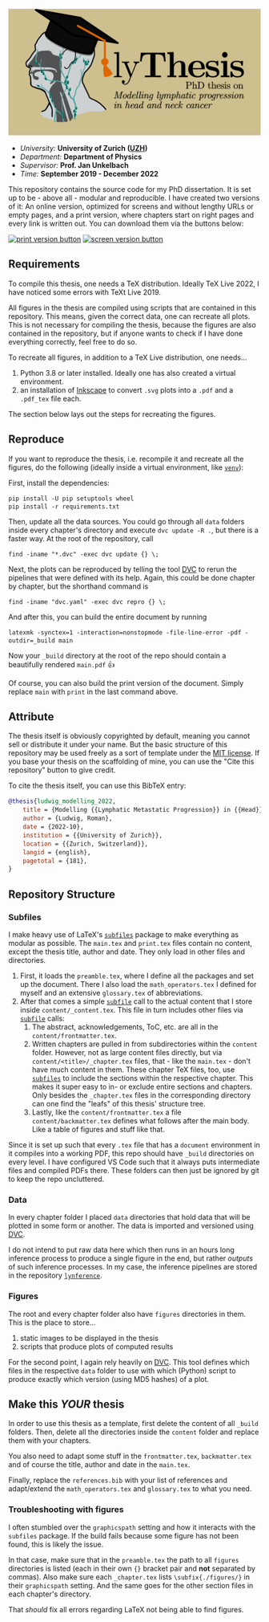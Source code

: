 ![social card](./github-social-card.png)

* _University:_ **University of Zurich ([UZH])**
* _Department:_ **Department of Physics**
* _Supervisor:_ **Prof. Jan Unkelbach**
* _Time:_ **September 2019 - December 2022**

This repository contains the source code for my PhD dissertation. It is set up to be - above all - modular and reproducible. I have created two versions of it: An online version, optimized for screens and without lengthy URLs or empty pages, and a print version, where chapters start on right pages and every link is written out. You can download them via the buttons below:

[![print version button](https://img.shields.io/badge/&#128221;%20print-blue)](https://github.com/rmnldwg/lythesis/releases/download/v1.1/print.pdf)
[![screen version button](https://img.shields.io/badge/&#128187;%20screen-red)](https://github.com/rmnldwg/lythesis/releases/download/v1.1/screen.pdf)


## Requirements

To compile this thesis, one needs a TeX distribution. Ideally TeX Live 2022, I have noticed some errors with TeXt Live 2019.

All figures in the thesis are compiled using scripts that are contained in this repository. This means, given the correct data, one can recreate all plots. This is not necessary for compiling the thesis, because the figures are also contained in the repository, but if anyone wants to check if I have done everything correctly, feel free to do so.

To recreate all figures, in addition to a TeX Live distribution, one needs...
1. Python 3.8 or later installed. Ideally one has also created a virtual environment.
2. an installation of [Inkscape] to convert `.svg` plots into a `.pdf` and a `.pdf_tex` file each.

The section below lays out the steps for recreating the figures.


## Reproduce

If you want to reproduce the thesis, i.e. recompile it and recreate all the figures, do the following (ideally inside a virtual environment, like [`venv`]):

First, install the dependencies:

```
pip install -U pip setuptools wheel
pip install -r requirements.txt
```

Then, update all the data sources. You could go through all `data` folders inside every chapter's directory and execute `dvc update -R .`, but there is a faster way. At the root of the repository, call

```
find -iname "*.dvc" -exec dvc update {} \;
```

Next, the plots can be reproduced by telling the tool [DVC] to rerun the pipelines that were defined with its help. Again, this could be done chapter by chapter, but the shorthand command is

```
find -iname "dvc.yaml" -exec dvc repro {} \;
```

And after this, you can build the entire document by running

```
latexmk -synctex=1 -interaction=nonstopmode -file-line-error -pdf -outdir=_build main
```

Now your `_build` directory at the root of the repo should contain a beautifully rendered `main.pdf` :+1:

Of course, you can also build the print version of the document. Simply replace `main` with `print` in the last command above.


## Attribute

The thesis itself is obviously copyrighted by default, meaning you cannot sell or distribute it under your name. But the basic structure of this repository may be used freely as a sort of template under the [MIT license](https://github.com/rmnldwg/lythesis/blob/main/LICENSE). If you base your thesis on the scaffolding of mine, you can use the "Cite this repository" button to give credit.

To cite the thesis itself, you can use this BibTeX entry:

```bibtex
@thesis{ludwig_modelling_2022,
    title = {Modelling {{Lymphatic Metastatic Progression}} in {{Head}} and {{Neck Cancer}}},
    author = {Ludwig, Roman},
    date = {2022-10},
    institution = {{University of Zurich}},
    location = {{Zurich, Switzerland}},
    langid = {english},
    pagetotal = {181},
}
```


## Repository Structure

### Subfiles

I make heavy use of LaTeX's [`subfiles`] package to make everything as modular as possible. The `main.tex` and `print.tex` files contain no content, except the thesis title, author and date. They only load in other files and directories.

1. First, it loads the `preamble.tex`, where I define all the packages and set up the document. There I also load the `math_operators.tex` I defined for myself and an extensive `glossary.tex` of abbreviations.
2. After that comes a simple [`subfile`] call to the actual content that I store inside `content/_content.tex`. This file in turn includes other files via [`subfile`] calls:
   1. The abstract, acknowledgements, ToC, etc. are all in the `content/frontmatter.tex`.
   2. Written chapters are pulled in from subdirectories within the `content` folder. However, not as large content files directly, but via `content/<title>/_chapter.tex` files, that - like the `main.tex` - don't have much content in them. These chapter TeX files, too, use [`subfiles`] to include the sections within the respective chapter. This makes it super easy to in- or exclude entire sections and chapters. Only besides the `_chapter.tex` files in the corresponding directory can one find the "leafs" of this thesis' structure tree.
   3. Lastly, like the `content/frontmatter.tex` a file `content/backmatter.tex` defines what follows after the main body. Like a table of figures and stuff like that.

Since it is set up such that every `.tex` file that has a `document` environment in it compiles into a working PDF, this repo should have `_build` directories on every level. I have configured VS Code such that it always puts intermediate files and compiled PDFs there. These folders can then just be ignored by git to keep the repo uncluttered.

### Data

In every chapter folder I placed `data` directories that hold data that will be plotted in some form or another. The data is imported and versioned using [DVC].

I do not intend to put raw data here which then runs in an hours long inference process to produce a single figure in the end, but rather _outputs_ of such inference processes. In my case, the inference pipelines are stored in the repository [`lynference`].

### Figures

The root and every chapter folder also have `figures` directories in them. This is the place to store...

1. static images to be displayed in the thesis
2. scripts that produce plots of computed results

For the second point, I again rely heavily on [DVC]. This tool defines which files in the respective `data` folder to use with which (Python) script to produce exactly which version (using MD5 hashes) of a plot.

## Make this _YOUR_ thesis

In order to use this thesis as a template, first delete the content of all `_build` folders. Then, delete all the directories inside the `content` folder and replace them with your chapters.

You also need to adapt some stuff in the `frontmatter.tex`, `backmatter.tex` and of course the title, author and date in the `main.tex`.

Finally, replace the `references.bib` with your list of references and adapt/extend the `math_operators.tex` and `glossary.tex` to what you need.

### Troubleshooting with figures

I often stumbled over the `graphicspath` setting and how it interacts with the `subfiles` package. If the build fails because some figure has not been found, this is likely the issue.

In that case, make sure that in the `preamble.tex` the path to all `figures` directories is listed (each in their own `{}` bracket pair and **not** separated by commas). Also make sure each `_chapter.tex` lists `\subfix{./figures/}` in their `graphicspath` setting. And the same goes for the other section files in each chapter's directory.

That _should_ fix all errors regarding LaTeX not being able to find figures.


[UZH]: https://www.uzh.ch/en.html
[TeX Live]: https://tug.org/texlive/
[DVC]: https://dvc.org
[Inkscape]: https://inkscape.org/
[`subfile`]: https://www.ctan.org/pkg/subfiles
[`subfiles`]: https://www.ctan.org/pkg/subfiles
[`lynference`]: https://github.com/rmnldwg/lynference
[`venv`]: https://docs.python.org/3/library/venv.html
